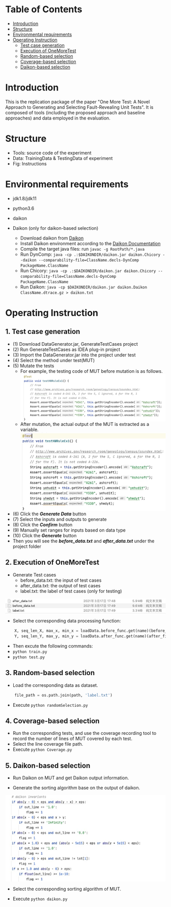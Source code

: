 # Table of Contents
- [Introduction](#introduction) 
- [Structure](#structure)
- [Environmental requirements](#environmental-requirements)
- [Operating Instruction](#operating-instruction)
    - [Test case generation](#test-case-generation)
    - [Execution of OneMoreTest](#execution-of-oneMoreTest)
    - [Random-based selection](#random-based-selection)
    - [Coverage-based selection](#coverage-based-selection)
    - [Daikon-based selection](#daikon-based-selection)
# Introduction
This is the replication package of the paper "One More Test: A Novel Approach to Generating and Selecting Fault-Revealing Unit Tests". It is composed of tools (including the proposed approach and baseline approaches) and data employed in the evaluation.

# Structure
- Tools: source code of the experiment
- Data: TrainingData & TestingData of experiment
- Fig: Instructions

# Environmental requirements
- jdk1.8/jdk11
- python3.6
- daikon

- Daikon (only for daikon-based selection)
    - Download daikon from [Daikon](http://plse.cs.washington.edu/daikon/download/)
    - Install Daikon environment according to the [Daikon Documentation](http://plse.cs.washington.edu/daikon/download/doc/daikon.html#Installing-Daikon)
    - Compile the target java files: run ```javac -g RootPath/*.java```
    - Run DynComp: ```java -cp .:$DAIKONDIR/daikon.jar daikon.Chicory --daikon --comparability-file=ClassName.decls-DynComp PackageName.ClassName```
    - Run Chicory: ```java -cp .:$DAIKONDIR/daikon.jar daikon.Chicory --comparability-file=ClassName.decls-DynComp PackageName.ClassName```
    - Run Daikon: ```java -cp $DAIKONDIR/daikon.jar daikon.Daikon ClassName.dtrace.gz > daikon.txt```

# Operating Instruction
## 1. Test case generation
- (1) Download DataGenerator.jar, GenerateTestCases project
- (2) Run GenerateTestCases as IDEA plug-in project
- (3) Import the DataGenerator.jar into the project under test
- (4) Select the method under test(MUT)
- (5) Mutate the tests
    - For example, the testing code of MUT before mutation is as follows.<img src='./Fig/beforeMutation.jpg' align=center />
    - After mutation, the actual output of the MUT is extracted as a variable.<img src='./Fig/afterMutation.jpg' align=center />
- (6) Click the ***Generate Data*** button
- (7) Select the inputs and outputs to generate
- (8) Click the ***Confirm*** button
- (9) Manually set ranges for inputs based on data type
- (10) Click the ***Generate*** button
- Then you will see the ***before_data.txt*** and ***after_data.txt*** under the project folder

## 2. Execution of OneMoreTest
- Generate Test cases
    - before_data.txt: the input of test cases
    - after_data.txt: the output of test cases
    - label.txt: the label of test cases (only for testing)
<img src='./Fig/Data.jpg' align=center />

- Select the corresponding data processing function: 
```python
    X, seq_len_X, max_x, min_x = loadData.before_func.get(name)(before_file)
    Y, seq_len_Y, max_y, min_y = loadData.after_func.get(name)(after_file)
```
-  Then excute the following commands:
-  ```python train.py```
-  ```python test.py```

## 3. Random-based selection
- Load the corresponding data as dataset.
```python
    file_path = os.path.join(path, 'label.txt')
```
- Execute ```python randomSelection.py```

## 4. Coverage-based selection
- Run the corresponding tests, and use the coverage recording tool to record the number of lines of MUT covered by each test.
- Select the line coverage file path.
- Execute ```python Coverage.py```

## 5. Daikon-based selection
- Run Daikon on MUT and get Daikon output information.

- Generate the sorting algorithm base on the output of daikon.
<img src='./Fig/Algorithm.jpg' align=center />

- Select the corresponding sorting algorithm of MUT.

- Execute ```python daikon.py```

